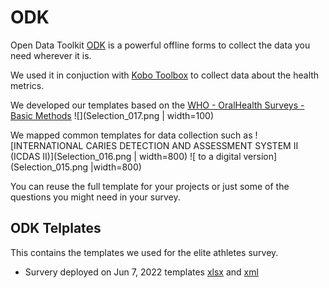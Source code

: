 # ODK 

Open Data Toolkit [ODK](https://getodk.org/) is a powerful offline forms to collect the data you need wherever it is.

We used it in conjuction with [Kobo Toolbox](https://www.kobotoolbox.org/) to collect data about the health metrics.

We developed our templates based on the [WHO - OralHealth Surveys - Basic Methods](http://apps.who.int/iris/bitstream/handle/10665/97035/9789241548649_eng.pdf;jsessionid=9D80F63471B9C335CF359381553DF0F2?sequence=)
![](Selection_017.png | width=100)

We mapped common templates for data collection such as  ![INTERNATIONAL CARIES DETECTION AND ASSESSMENT SYSTEM II (ICDAS II)](Selection_016.png | width=800) 
 ![ to a digital version](Selection_015.png |width=800)

You can reuse the full template for your projects or just some of the questions you might need in your survey.

## ODK Telplates

This contains the templates we used for the elite athletes survey.

- Survery deployed on Jun 7, 2022 templates [xlsx](ahP9qxiHtZoJrVaKw8Pqte.xlsx) and [xml](ahP9qxiHtZoJrVaKw8Pqte.xml)

